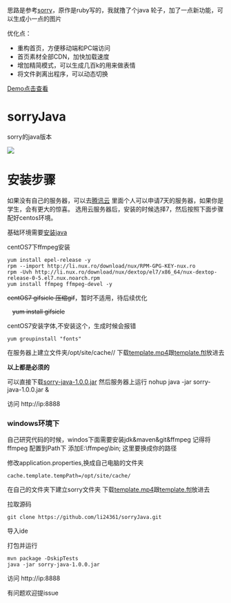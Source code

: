 思路是参考[sorry](https://github.com/xtyxtyx/sorry)，原作是ruby写的，我就撸了个java 轮子，加了一点新功能，可以生成小一点的图片

优化点：
* 重构首页，方便移动端和PC端访问
* 首页素材全部CDN，加快加载速度
* 增加精简模式，可以生成几百k的用来做表情
* 将文件剥离出程序，可以动态切换


[Demo点击查看](http://118.24.58.55/)

# sorryJava
sorry的java版本


![](http://ww1.sinaimg.cn/large/6efe8aa1ly1fphaxorc98j211i0nywku.jpg)


# 安装步骤

如果没有自己的服务器，可以去[腾讯云](https://cloud.tencent.com/redirect.php?redirect=1005&cps_key=886212e8dd391ab808f37dd99caa8afb)
里面个人可以申请7天的服务器，如果你是学生，会有更大的惊喜。
选用云服务器后，安装的时候选择7，然后按照下面步骤配好centos环境。

基础环境需要[安装java](https://github.com/li24361/centos_install_common_software_toturial/blob/master/Java.md)

centOS7下ffmpeg安装

	yum install epel-release -y
	rpm --import http://li.nux.ro/download/nux/RPM-GPG-KEY-nux.ro
	rpm -Uvh http://li.nux.ro/download/nux/dextop/el7/x86_64/nux-dextop-release-0-5.el7.nux.noarch.rpm
    yum install ffmpeg ffmpeg-devel -y


~~centOS7 gifsicle 压缩gif~~，暂时不适用，待后续优化

    ~~yum install gifsicle~~

centOS7安装字体,不安装这个，生成时候会报错

	yum groupinstall "fonts"

在服务器上建立文件夹/opt/site/cache//
下载[template.mp4](http://118.24.58.55/sorry/template.mp4)跟[template.ftl](http://118.24.58.55/sorry/template.ftl)放进去

<b>以上都是必须的</b>


可以直接下载[sorry-java-1.0.0.jar](http://118.24.58.55/sorry-java-1.0.0.jar)
然后服务器上运行
	nohup java -jar sorry-java-1.0.0.jar &

访问 http://ip:8888



### windows环境下
自己研究代码的时候，windos下面需要安装jdk&maven&git&ffmpeg
记得将ffmpeg 配置到Path下 添加E:\ffmpeg\bin; 这里要换成你的路径

修改application.properties,换成自己电脑的文件夹

	cache.template.tempPath=/opt/site/cache/

在自己的文件夹下建立sorry文件夹
下载[template.mp4](http://118.24.58.55/sorry/template.mp4)跟[template.ftl](http://118.24.58.55/sorry/template.ftl)放进去

拉取源码

	git clone https://github.com/li24361/sorryJava.git
	
导入ide
	
打包并运行
	
	mvn package -DskipTests
	java -jar sorry-java-1.0.0.jar
	
访问 http://ip:8888
	


有问题欢迎提issue



